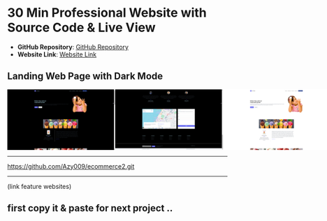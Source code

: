 # 30 Min Professional Website with Source Code & Live View

- **GitHub Repository**: [GitHub Repository](https://github.com/TeluguWebTech/React_Tailwind)
- **Website Link**: [Website Link](https://react-tailwind-phi-pink.vercel.app/)

## Landing Web Page with Dark Mode

<div style="display: flex; justify-content: space-around;">
    <img src="https://github.com/PAVANbingi/websites-10X-/blob/main/Screenshot%20(3057).png" width="49%" />
    <img src="https://github.com/PAVANbingi/websites-10X-/blob/main/Screenshot%20(3058).png" width="49%" />
    <img src="https://github.com/PAVANbingi/websites-10X-/blob/main/Screenshot%20(3059).png" width="49%" />
    <img src="https://github.com/PAVANbingi/websites-10X-/blob/main/Screenshot%20(3060).png" width="49%" />
</div>

---
https://github.com/Azy009/ecommerce2.git

-----

(link feature websites)
## first copy it & paste for next project ..

<div style="display: flex; justify-content: space-around;">
    <img src=" " width="49%" />
    <img src="  " width="49%" />
</div>
